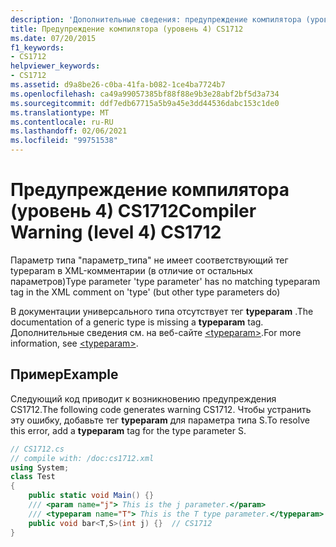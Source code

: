 ```yaml
---
description: 'Дополнительные сведения: предупреждение компилятора (уровень 4) CS1712'
title: Предупреждение компилятора (уровень 4) CS1712
ms.date: 07/20/2015
f1_keywords:
- CS1712
helpviewer_keywords:
- CS1712
ms.assetid: d9a8be26-c0ba-41fa-b082-1ce4ba7724b7
ms.openlocfilehash: ca49a99057385bf88f88e9b3e28abf2bf5d3a734
ms.sourcegitcommit: ddf7edb67715a5b9a45e3dd44536dabc153c1de0
ms.translationtype: MT
ms.contentlocale: ru-RU
ms.lasthandoff: 02/06/2021
ms.locfileid: "99751538"
---
```

# <a name="compiler-warning-level-4-cs1712"></a><span data-ttu-id="2862d-103">Предупреждение компилятора (уровень 4) CS1712</span><span class="sxs-lookup"><span data-stu-id="2862d-103">Compiler Warning (level 4) CS1712</span></span>

<span data-ttu-id="2862d-104">Параметр типа "параметр_типа" не имеет соответствующий тег typeparam в XML-комментарии (в отличие от остальных параметров)</span><span class="sxs-lookup"><span data-stu-id="2862d-104">Type parameter 'type parameter' has no matching typeparam tag in the XML comment on 'type' (but other type parameters do)</span></span>  
  
 <span data-ttu-id="2862d-105">В документации универсального типа отсутствует тег **typeparam** .</span><span class="sxs-lookup"><span data-stu-id="2862d-105">The documentation of a generic type is missing a **typeparam** tag.</span></span> <span data-ttu-id="2862d-106">Дополнительные сведения см. на веб-сайте [\<typeparam>](../programming-guide/xmldoc/typeparam.md).</span><span class="sxs-lookup"><span data-stu-id="2862d-106">For more information, see [\<typeparam>](../programming-guide/xmldoc/typeparam.md).</span></span>  
  
## <a name="example"></a><span data-ttu-id="2862d-107">Пример</span><span class="sxs-lookup"><span data-stu-id="2862d-107">Example</span></span>  

 <span data-ttu-id="2862d-108">Следующий код приводит к возникновению предупреждения CS1712.</span><span class="sxs-lookup"><span data-stu-id="2862d-108">The following code generates warning CS1712.</span></span> <span data-ttu-id="2862d-109">Чтобы устранить эту ошибку, добавьте тег **typeparam** для параметра типа S.</span><span class="sxs-lookup"><span data-stu-id="2862d-109">To resolve this error, add a **typeparam** tag for the type parameter S.</span></span>  
  
```csharp  
// CS1712.cs  
// compile with: /doc:cs1712.xml  
using System;  
class Test  
{  
    public static void Main() {}  
    /// <param name="j"> This is the j parameter.</param>  
    /// <typeparam name="T"> This is the T type parameter.</typeparam>  
    public void bar<T,S>(int j) {}  // CS1712  
}  
```
